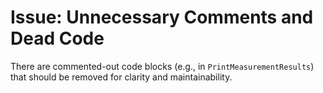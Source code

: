 # Issue: Unnecessary Comments and Dead Code

There are commented-out code blocks (e.g., in `PrintMeasurementResults`) that should be removed for clarity and maintainability.
